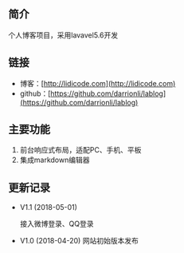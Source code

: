 ## 简介

个人博客项目，采用lavavel5.6开发


## 链接

- 博客：[http://lidicode.com](http://lidicode.com)
- github：[https://github.com/darrionli/lablog](https://github.com/darrionli/lablog)


## 主要功能

1. 前台响应式布局，适配PC、手机、平板
2. 集成markdown编辑器


## 更新记录

- V1.1 (2018-05-01)

  接入微博登录、QQ登录

- V1.0 (2018-04-20)
  网站初始版本发布
